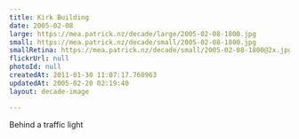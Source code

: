 ```yaml
---
title: Kirk Building
date: 2005-02-08
large: https://mea.patrick.nz/decade/large/2005-02-08-1800.jpg
small: https://mea.patrick.nz/decade/small/2005-02-08-1800.jpg
smallRetina: https://mea.patrick.nz/decade/small/2005-02-08-1800@2x.jpg
flickrUrl: null
photoId: null
createdAt: 2011-01-30 11:07:17.760963
updatedAt: 2005-02-20 02:19:40
layout: decade-image

---
```

Behind a traffic light

